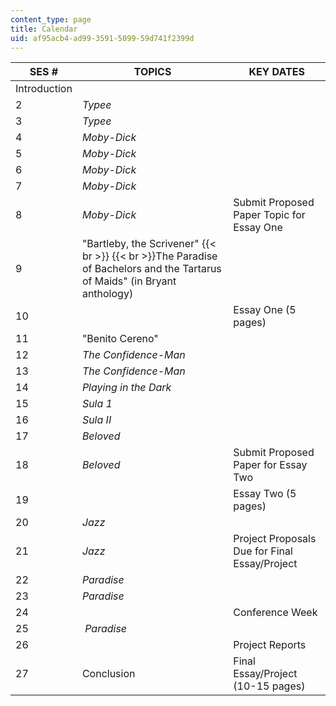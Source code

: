 ```yaml
---
content_type: page
title: Calendar
uid: af95acb4-ad99-3591-5099-59d741f2399d
---
```


| SES # | TOPICS | KEY DATES |
| --- | --- | --- |
| Introduction | &nbsp; |
| 2 | _Typee_ | &nbsp; |
| 3 | _Typee_ | &nbsp; |
| 4 | _Moby-Dick_ | &nbsp; |
| 5 | _Moby-Dick_ | &nbsp; |
| 6 | _Moby-Dick_ | &nbsp; |
| 7 | _Moby-Dick_ | &nbsp; |
| 8 | _Moby-Dick_ | Submit Proposed Paper Topic for Essay One |
| 9 | "Bartleby, the Scrivener"  {{< br >}}  {{< br >}}The Paradise of Bachelors and the Tartarus of Maids" (in Bryant anthology) | &nbsp; |
| 10 | &nbsp; | Essay One (5 pages) |
| 11 | "Benito Cereno" | &nbsp; |
| 12 | _The Confidence-Man_ | &nbsp; |
| 13 | _The Confidence-Man_ | &nbsp; |
| 14 | _Playing in the Dark_ | &nbsp; |
| 15 | _Sula_ _1_ | &nbsp; |
| 16 | _Sula II_ | &nbsp; |
| 17 | _Beloved_ | &nbsp; |
| 18 | _Beloved_ | Submit Proposed Paper for Essay Two |
| 19 | &nbsp; | Essay Two (5 pages) |
| 20 | _Jazz_ | &nbsp; |
| 21 | _Jazz_ | Project Proposals Due for Final Essay/Project |
| 22 | _Paradise_ | &nbsp; |
| 23 | _Paradise_ | &nbsp; |
| 24 | &nbsp; | Conference Week |
| 25 |  _Paradise_ | &nbsp; |
| 26 | &nbsp; | Project Reports |
| 27 | Conclusion | Final Essay/Project (10-15 pages)